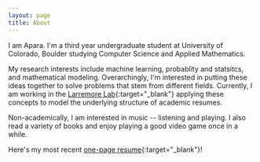 ```yaml
---
layout: page
title: About
---
```


I am Apara. I'm a third year undergraduate student at University of Colorado, Boulder studying Computer Science and Applied Mathematics.

My research interests include machine learning, probablity and statsitcs, and mathematical modeling. Overarchingly, I'm interested in putting these ideas together to solve problems that stem from different fields. Currently, I am working in the [Larremore Lab](http://danlarremore.com/){:target="_blank"} applying these concepts to model the underlying structure of academic resumes.

Non-academically, I am interested in music -- listening and playing. I also read a variety of books and enjoy playing a good video game once in a while.

Here's my most recent [one-page resume](/assets/pdf/AparajithanVenkateswaran.pdf){:target="_blank"}!
